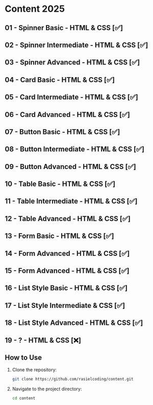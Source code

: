 # Content 2025

## 01 - Spinner Basic - HTML & CSS [✅]

## 02 - Spinner Intermediate - HTML & CSS [✅]

## 03 - Spinner Advanced - HTML & CSS [✅]

## 04 - Card Basic - HTML & CSS [✅]

## 05 - Card Intermediate - HTML & CSS [✅]

## 06 - Card Advanced - HTML & CSS [✅]

## 07 - Button Basic - HTML & CSS [✅]

## 08 - Button Intermediate - HTML & CSS [✅]

## 09 - Button Advanced - HTML & CSS [✅]

## 10 - Table Basic - HTML & CSS [✅]

## 11 - Table Intermediate - HTML & CSS [✅]

## 12 - Table Advanced - HTML & CSS [✅]

## 13 - Form Basic - HTML & CSS [✅]

## 14 - Form Advanced - HTML & CSS [✅]

## 15 - Form Advanced - HTML & CSS [✅]

## 16 - List Style Basic - HTML & CSS [✅]

## 17 - List Style Intermediate & CSS [✅]

## 18 - List Style Advanced - HTML & CSS [✅]

## 19 - ? - HTML & CSS [❌]

## How to Use
1. Clone the repository:
   ```bash
   git clone https://github.com/rasielcoding/content.git
   ```
2. Navigate to the project directory:
   ```bash
   cd content
   ```



